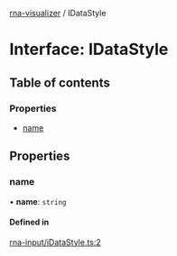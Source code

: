 [rna-visualizer](../README.md) / IDataStyle

# Interface: IDataStyle

## Table of contents

### Properties

- [name](IDataStyle.md#name)

## Properties

### name

• **name**: `string`

#### Defined in

[rna-input/iDataStyle.ts:2](https://github.com/michalhercik/rna-visualizer/blob/a121084/lib/src/rna-input/iDataStyle.ts#L2)
